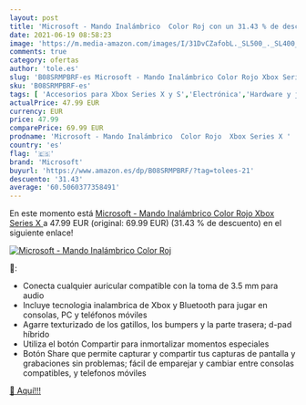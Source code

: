 ```yaml
---
layout: post
title: 'Microsoft - Mando Inalámbrico  Color Roj con un 31.43 % de descuento'
date: 2021-06-19 08:58:23
image: 'https://m.media-amazon.com/images/I/31DvCZafobL._SL500_._SL400_.jpg'
comments: true
category: ofertas
author: 'tole.es'
slug: 'B08SRMPBRF-es Microsoft - Mando Inalámbrico Color Rojo Xbox Series X'
sku: 'B08SRMPBRF-es'
tags: [ 'Accesorios para Xbox Series X y S','Electrónica','Hardware y juegos para Xbox Series X y S','Mandos y controles para Xbox Series X y S','Videojuegos','microsoft','xbox', ]
actualPrice: 47.99 EUR
currency: EUR
price: 47.99
comparePrice: 69.99 EUR
prodname: 'Microsoft - Mando Inalámbrico  Color Rojo  Xbox Series X '
country: 'es'
flag: '🇪🇸'
brand: 'Microsoft'
buyurl: 'https://www.amazon.es/dp/B08SRMPBRF/?tag=tolees-21'
descuento: '31.43'
average: '60.5060377358491'
---
```


En este momento está [Microsoft - Mando Inalámbrico  Color Rojo  Xbox Series X ](https://www.amazon.es/dp/B08SRMPBRF/?tag=tolees-21) a 47.99 EUR (original: 69.99 EUR) (31.43 %  de descuento) en el siguiente enlace!

[![Microsoft - Mando Inalámbrico  Color Roj](https://m.media-amazon.com/images/I/31DvCZafobL._SL500_._SL400_.jpg)](https://www.amazon.es/dp/B08SRMPBRF/?tag=tolees-21)

🔎:

- Conecta cualquier auricular compatible con la toma de 3.5 mm para audio
- Incluye tecnologia inalambrica de Xbox y Bluetooth para jugar en consolas, PC y teléfonos móviles
- Agarre texturizado de los gatillos, los bumpers y la parte trasera; d-pad híbrido
- Utiliza el botón Compartir para inmortalizar momentos especiales
- Botón Share que permite capturar y compartir tus capturas de pantalla y grabaciones sin problemas; fácil de emparejar y cambiar entre consolas compatibles, y telefonos móviles

[🛒 Aquí!!!](https://www.amazon.es/dp/B08SRMPBRF/?tag=tolees-21)
